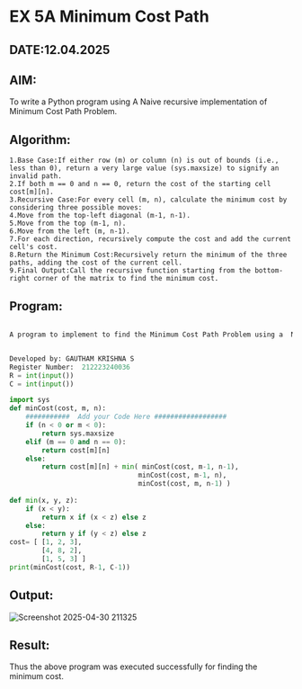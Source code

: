 # EX 5A Minimum Cost Path
## DATE:12.04.2025
## AIM:
To write a Python program using A Naive recursive implementation of Minimum Cost Path Problem.

## Algorithm:
```
1.Base Case:If either row (m) or column (n) is out of bounds (i.e., less than 0), return a very large value (sys.maxsize) to signify an invalid path.
2.If both m == 0 and n == 0, return the cost of the starting cell cost[m][n].
3.Recursive Case:For every cell (m, n), calculate the minimum cost by considering three possible moves:
4.Move from the top-left diagonal (m-1, n-1).
5.Move from the top (m-1, n).
6.Move from the left (m, n-1).
7.For each direction, recursively compute the cost and add the current cell's cost.
8.Return the Minimum Cost:Recursively return the minimum of the three paths, adding the cost of the current cell.
9.Final Output:Call the recursive function starting from the bottom-right corner of the matrix to find the minimum cost.
```
## Program:
```PYTHON

A program to implement to find the Minimum Cost Path Problem using a  Naive recursive Approach.


Developed by: GAUTHAM KRISHNA S
Register Number:  212223240036
R = int(input())
C = int(input())

import sys
def minCost(cost, m, n):
    ###########  Add your Code Here ##################
    if (n < 0 or m < 0):
        return sys.maxsize
    elif (m == 0 and n == 0):
        return cost[m][n]
    else:
        return cost[m][n] + min( minCost(cost, m-1, n-1),
                                minCost(cost, m-1, n),
                                minCost(cost, m, n-1) )
                                
def min(x, y, z):
    if (x < y):
        return x if (x < z) else z
    else:
        return y if (y < z) else z
cost= [ [1, 2, 3],
        [4, 8, 2],
        [1, 5, 3] ]
print(minCost(cost, R-1, C-1))


```

## Output:
![Screenshot 2025-04-30 211325](https://github.com/user-attachments/assets/0211da6d-ee34-4ecd-99a0-37f82c534dc5)

## Result:
Thus the above program was executed successfully for finding the minimum cost.
